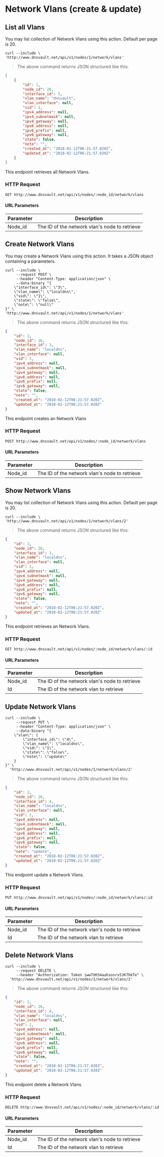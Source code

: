 # Network Vlans (create & update)

## List all Vlans

You may list collection of Network Vlans using this action. Default per page is 20.

```shell
curl --include \
'http://www.dnsvault.net/api/v1/nodes/1/network/vlans'
```

> The above command returns JSON structured like this:

```json
[
    {
        "id": 1,
        "node_id": 26,
        "interface_id": 3,
        "vlan_name": "dnsvault",
        "vlan_interface": null,
        "vid": 1,
        "ipv4_address": null,
        "ipv4_subnetmask": null,
        "ipv4_gateway": null,
        "ipv6_address": null,
        "ipv6_prefix": null,
        "ipv6_gateway": null,
        "state": false,
        "note": "",
        "created_at": "2018-02-12T06:21:57.020Z",
        "updated_at": "2018-02-12T06:21:57.020Z"
    }
]
```

This endpoint retrieves all Network Vlans.

### HTTP Request

`GET http://www.dnsvault.net/api/v1/nodes/:node_id/network/vlans`

#### URL Parameters

Parameter | Description
--------- | -----------
Node_id | The ID of the network vlan's node to retrieve

## Create Network Vlans

You may create a Network Vlans using this action. It takes a JSON object containing a parameters.

```shell
curl --include \
     --request POST \
     --header "Content-Type: application/json" \
     --data-binary "{
    \"interface_id\": \"3\",
    \"vlan_name\": \"localdns\",
    \"vid\": \"1\",
    \"state\": \"false\",
    \"note\": \"null\"
}" \
'http://www.dnsvault.net/api/v1/nodes/1/network/vlans'
```

> The above command returns JSON structured like this:

```json
{
    "id": 2,
    "node_id": 26,
    "interface_id": 3,
    "vlan_name": "localdns",
    "vlan_interface": null,
    "vid": 1,
    "ipv4_address": null,
    "ipv4_subnetmask": null,
    "ipv4_gateway": null,
    "ipv6_address": null,
    "ipv6_prefix": null,
    "ipv6_gateway": null,
    "state": false,
    "note": "",
    "created_at": "2018-02-12T06:21:57.020Z",
    "updated_at": "2018-02-12T06:21:57.020Z"
}
```

This endpoint creates an Network Vlans

### HTTP Request

`POST http://www.dnsvault.net/api/v1/nodes/:node_id/network/vlans`

#### URL Parameters

Parameter | Description
--------- | -----------
Node_id | The ID of the network vlan's node to retrieve

## Show Network Vlans

You may list collection of Network Vlans using this action. Default per page is 20.

```shell
curl --include \
'http://www.dnsvault.net/api/v1/nodes/1/network/vlans/2'
```

> The above command returns JSON structured like this:

```json
{
    "id": 2,
    "node_id": 26,
    "interface_id": 3,
    "vlan_name": "localdns",
    "vlan_interface": null,
    "vid": 1,
    "ipv4_address": null,
    "ipv4_subnetmask": null,
    "ipv4_gateway": null,
    "ipv6_address": null,
    "ipv6_prefix": null,
    "ipv6_gateway": null,
    "state": false,
    "note": "",
    "created_at": "2018-02-12T06:21:57.020Z",
    "updated_at": "2018-02-12T06:21:57.020Z"
}
```

This endpoint retrieves an Network Vlans.

### HTTP Request

`GET http://www.dnsvault.net/api/v1/nodes/:node_id/network/vlans/:id`

#### URL Parameters

Parameter | Description
--------- | -----------
Node_id | The ID of the network vlan's node to retrieve
Id | The ID of the network vlan to retrieve

## Update Network Vlans

```shell
curl --include \
     --request PUT \
     --header "Content-Type: application/json" \
     --data-binary "{
    \"vlan\": {
        \"interface_id\": \"4\",
        \"vlan_name\": \"localdns\",
        \"vid\": \"1\",
        \"state\": \"false\",
        \"note\": \"update\"
    }
}" \
  'http://www.dnsvault.net/api/v1/nodes/1/network/vlans/2'
```


> The above command returns JSON structured like this:

```json
{
    "id": 2,
    "node_id": 26,
    "interface_id": 4,
    "vlan_name": "localdns",
    "vlan_interface": null,
    "vid": 1,
    "ipv4_address": null,
    "ipv4_subnetmask": null,
    "ipv4_gateway": null,
    "ipv6_address": null,
    "ipv6_prefix": null,
    "ipv6_gateway": null,
    "state": false,
    "note": "update",
    "created_at": "2018-02-12T06:21:57.020Z",
    "updated_at": "2018-02-12T06:21:57.020Z"
}
```

This endpoint update a Network Vlans.

### HTTP Request

`PUT http://www.dnsvault.net/api/v1/nodes/:node_id/network/vlans/:id`

#### URL Parameters

Parameter | Description
--------- | -----------
Node_id | The ID of the network vlan's node to retrieve
Id | The ID of the network vlan to retrieve

## Delete Network Vlans

```shell
curl --include \
     --request DELETE \
     --header "Authorization: Token iwwTXK54aahsosrx5JK7hkTe" \
  'http://www.dnsvault.net/api/v1/nodes/1/network/vlans/2'
```


> The above command returns JSON structured like this:

```json
{
    "id": 2,
    "node_id": 26,
    "interface_id": 4,
    "vlan_name": "localdns",
    "vlan_interface": null,
    "vid": 1,
    "ipv4_address": null,
    "ipv4_subnetmask": null,
    "ipv4_gateway": null,
    "ipv6_address": null,
    "ipv6_prefix": null,
    "ipv6_gateway": null,
    "state": false,
    "note": "",
    "created_at": "2018-02-12T06:21:57.020Z",
    "updated_at": "2018-02-12T06:21:57.020Z"
}
```

This endpoint delete a Network Vlans.

### HTTP Request

`DELETE http://www.dnsvault.net/api/v1/nodes/:node_id/network/vlans/:id`

#### URL Parameters

Parameter | Description
--------- | -----------
Node_id | The ID of the network vlan's node to retrieve
Id | The ID of the network vlan to retrieve